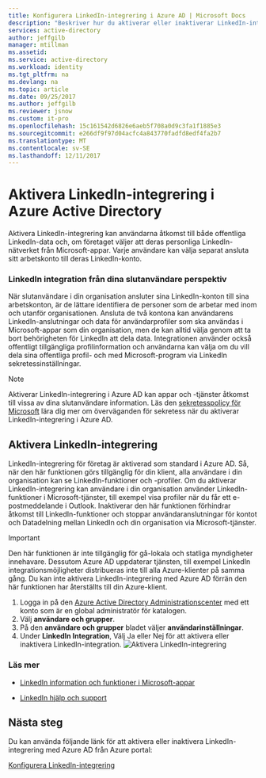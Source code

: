 ```yaml
---
title: Konfigurera LinkedIn-integrering i Azure AD | Microsoft Docs
description: "Beskriver hur du aktiverar eller inaktiverar LinkedIn-integrering för Microsoft-appar i Azure Active Directory."
services: active-directory
author: jeffgilb
manager: mtillman
ms.assetid: 
ms.service: active-directory
ms.workload: identity
ms.tgt_pltfrm: na
ms.devlang: na
ms.topic: article
ms.date: 09/25/2017
ms.author: jeffgilb
ms.reviewer: jsnow
ms.custom: it-pro
ms.openlocfilehash: 15c161542d6826e6aeb5f708a0d9c3fa1f1885e3
ms.sourcegitcommit: e266df9f97d04acfc4a843770fadfd8edf4fa2b7
ms.translationtype: MT
ms.contentlocale: sv-SE
ms.lasthandoff: 12/11/2017
---
```

# <a name="enabling-linkedin-integration-in-azure-active-directory"></a>Aktivera LinkedIn-integrering i Azure Active Directory
Aktivera LinkedIn-integrering kan användarna åtkomst till både offentliga LinkedIn-data och, om företaget väljer att deras personliga LinkedIn-nätverket från Microsoft-appar. Varje användare kan välja separat ansluta sitt arbetskonto till deras LinkedIn-konto.

### <a name="linkedin-integration-from-your-end-users-perspective"></a>LinkedIn integration från dina slutanvändare perspektiv
När slutanvändare i din organisation ansluter sina LinkedIn-konton till sina arbetskonton, är de lättare identifiera de personer som de arbetar med inom och utanför organisationen. Ansluta de två kontona kan användarens LinkedIn-anslutningar och data för användarprofiler som ska användas i Microsoft-appar som din organisation, men de kan alltid välja genom att ta bort behörigheten för LinkedIn att dela data. Integrationen använder också offentligt tillgängliga profilinformation och användarna kan välja om du vill dela sina offentliga profil- och med Microsoft-program via LinkedIn sekretessinställningar.

>[!NOTE]
> Aktiverar LinkedIn-integrering i Azure AD kan appar och -tjänster åtkomst till vissa av dina slutanvändare information. Läs den [sekretesspolicy för Microsoft](https://privacy.microsoft.com/privacystatement/) lära dig mer om överväganden för sekretess när du aktiverar LinkedIn-integrering i Azure AD. 

## <a name="enable-linkedin-integration"></a>Aktivera LinkedIn-integrering
LinkedIn-integrering för företag är aktiverad som standard i Azure AD. Så, när den här funktionen görs tillgänglig för din klient, alla användare i din organisation kan se LinkedIn-funktioner och -profiler. Om du aktiverar LinkedIn-integrering kan användare i din organisation använder LinkedIn-funktioner i Microsoft-tjänster, till exempel visa profiler när du får ett e-postmeddelande i Outlook. Inaktiverar den här funktionen förhindrar åtkomst till LinkedIn-funktioner och stoppar användaranslutningar för kontot och Datadelning mellan LinkedIn och din organisation via Microsoft-tjänster.

> [!IMPORTANT]
> Den här funktionen är inte tillgänglig för gå-lokala och statliga myndigheter innehavare. Dessutom Azure AD uppdaterar tjänsten, till exempel LinkedIn integrationsmöjligheter distribueras inte till alla Azure-klienter på samma gång. Du kan inte aktivera LinkedIn-integrering med Azure AD förrän den här funktionen har återställts till din Azure-klient.

1. Logga in på den [Azure Active Directory Administrationscenter](https://aad.portal.azure.com/) med ett konto som är en global administratör för katalogen.
2. Välj **användare och grupper**.
3. På den **användare och grupper** bladet väljer **användarinställningar**.
4. Under **LinkedIn Integration**, Välj Ja eller Nej för att aktivera eller inaktivera LinkedIn-integration.
   ![Aktivera LinkedIn-integrering](./media/linkedin-integration/LinkedIn-integration.PNG)

### <a name="learn-more"></a>Läs mer 
* [LinkedIn information och funktioner i Microsoft-appar](https://go.microsoft.com/fwlink/?linkid=850740)

* [LinkedIn hjälp och support](https://www.linkedin.com/help/linkedin)

## <a name="next-steps"></a>Nästa steg
Du kan använda följande länk för att aktivera eller inaktivera LinkedIn-integrering med Azure AD från Azure portal:

[Konfigurera LinkedIn-integrering](https://aad.portal.azure.com/#blade/Microsoft_AAD_IAM/UserManagementMenuBlade/UserSettings) 